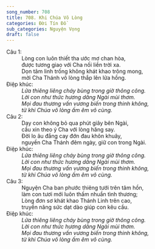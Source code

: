 ```yaml
---
song_number: 708
title: 708. Khi Chúa Vô Lòng
categories: Đời Tín Đồ
sub_categories: Nguyện Vọng
draft: false
---
```

<dl><dt>Câu 1:</dt><dd data-verse="1">Lòng con luôn thiết tha ước mơ chan hòa, <br/>được tương giao với Cha nối liền trời xa. <br/>Dọn tâm linh trống không khát khao trông mong, <br/>mời Cha Thánh vô lòng thắp lên lửa hồng. </dd><dt>Điệp khúc:</dt><dd data-chorus="1"><em>Lửa thiêng liêng cháy bùng trong giờ thông công. <br/>Lời con như thức hương dâng Ngài mùi thơm. <br/>Mọi đau thương vấn vương biến trong thinh không, <br/>từ khi Chúa vô lòng ấm êm vô cùng. </em></dd><dt>Câu 2:</dt><dd data-verse="2">Dạy con không bỏ qua phút giây bên Ngài, <br/>cầu xin theo ý Cha với lòng hăng say. <br/>Ðời lo âu đắng cay đớn đau khôn khuây, <br/>nguyền Cha Thánh đêm ngày, giữ con trong Ngài. </dd><dt>Điệp khúc:</dt><dd data-chorus="1"><em>Lửa thiêng liêng cháy bùng trong giờ thông công. <br/>Lời con như thức hương dâng Ngài mùi thơm. <br/>Mọi đau thương vấn vương biến trong thinh không, <br/>từ khi Chúa vô lòng ấm êm vô cùng. </em></dd><dt>Câu 3:</dt><dd data-verse="3">Nguyện Cha ban phước thiêng tưới trên tâm hồn, <br/>làm con tươi mới luôn thấm nhuần tình thương; <br/>Lòng đơn sơ khát khao Thánh Linh trên cao, <br/>truyền năng sức dạt dào giúp con kêu cầu. </dd><dt>Điệp khúc:</dt><dd data-chorus="1"><em>Lửa thiêng liêng cháy bùng trong giờ thông công. <br/>Lời con như thức hương dâng Ngài mùi thơm. <br/>Mọi đau thương vấn vương biến trong thinh không, <br/>từ khi Chúa vô lòng ấm êm vô cùng. </em></dd></dl>